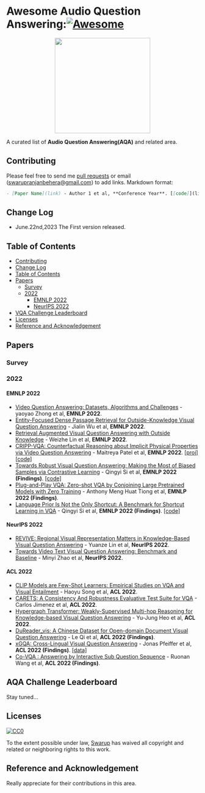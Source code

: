 # Awesome Audio Question Answering:[![Awesome](https://awesome.re/badge.svg)](https://awesome.re)

<p align="center">
  <img width="250" src="https://camo.githubusercontent.com/1131548cf666e1150ebd2a52f44776d539f06324/68747470733a2f2f63646e2e7261776769742e636f6d2f73696e647265736f726875732f617765736f6d652f6d61737465722f6d656469612f6c6f676f2e737667" "Awesome!">
</p>

A curated list of **Audio Question Answering(AQA)** and related area. 

## Contributing
Please feel free to send me [pull requests](https://github.com/swarupbehera/awesome-audio-question-answering/pulls) or email (swarupranjanbehera@gmail.com) to add links.
Markdown format:

```markdown
- [Paper Name](link) - Author 1 et al, **Conference Year**. [[code]](link)
```

## Change Log

- June.22nd,2023 The First version released.

## Table of Contents
  * [Contributing](#contributing)
  * [Change Log](#change-log)
  * [Table of Contents](#table-of-contents)
  * [Papers](#papers)
     * [Survey](#survey)
     * [2022](#2022)
        - [EMNLP 2022](#EMNLP-2022)
        - [NeurIPS 2022](#NeurIPS-2022)
  * [VQA Challenge Leaderboard](#vqa-challenge-leaderboard)
  * [Licenses](#licenses)
  * [Reference and Acknowledgement](#reference-and-acknowledgement)

## Papers
### Survey


### 2022

#### EMNLP 2022
- [Video Question Answering: Datasets, Algorithms and Challenges](https://aclanthology.org/2022.emnlp-main.432.pdf) - yaoyao Zhong et al, **EMNLP 2022**.
- [Entity-Focused Dense Passage Retrieval for Outside-Knowledge Visual Question Answering](https://arxiv.org/abs/2210.10176) - Jialin Wu et al, **EMNLP 2022**.
- [Retrieval Augmented Visual Question Answering with Outside Knowledge](https://arxiv.org/abs/2210.03809) - Weizhe Lin et al, **EMNLP 2022**.
- [CRIPP-VQA: Counterfactual Reasoning about Implicit Physical Properties via Video Question Answering](https://arxiv.org/abs/2211.03779) - Maitreya Patel et al, **EMNLP 2022**. [[proj]](https://maitreyapatel.com/CRIPP-VQA/) [[code]](https://github.com/Maitreyapatel/CRIPP-VQA/)
- [Towards Robust Visual Question Answering: Making the Most of Biased Samples via Contrastive Learning](https://arxiv.org/abs/2210.04563) - Qingyi Si et al, **EMNLP 2022 (Findings)**. [[code]](https://github.com/PhoebusSi/MMBS)
- [Plug-and-Play VQA: Zero-shot VQA by Conjoining Large Pretrained Models with Zero Training](https://arxiv.org/abs/2210.08773) - Anthony Meng Huat Tiong et al, **EMNLP 2022 (Findings)**.
- [Language Prior Is Not the Only Shortcut: A Benchmark for Shortcut Learning in VQA](https://arxiv.org/abs/2210.04692) - Qingyi Si  et al, **EMNLP 2022 (Findings)**. [[code]](https://github.com/PhoebusSi/VQA-VS)


#### NeurIPS 2022

- [REVIVE: Regional Visual Representation Matters in Knowledge-Based Visual Question Answering](https://arxiv.org/abs/2206.01201) - Yuanze Lin et al, **NeurIPS 2022**.
- [Towards Video Text Visual Question Answering: Benchmark and Baseline](https://openreview.net/forum?id=yPZ7w29qSNK&referrer=%5Bthe%20profile%20of%20Shuigeng%20Zhou%5D(%2Fprofile%3Fid%3D~Shuigeng_Zhou1)) - Minyi Zhao et al, **NeurIPS 2022**.

#### ACL 2022

- [CLIP Models are Few-Shot Learners: Empirical Studies on VQA and Visual Entailment](https://aclanthology.org/2022.acl-long.421.pdf) - Haoyu Song et al, **ACL 2022**.
- [CARETS: A Consistency And Robustness Evaluative Test Suite for VQA](https://aclanthology.org/2022.acl-long.443.pdf) - Carlos Jimenez et al, **ACL 2022**.
- [Hypergraph Transformer: Weakly-Supervised Multi-hop Reasoning for Knowledge-based Visual Question Answering](https://aclanthology.org/2022.acl-long.29.pdf) - Yu-Jung Heo et al, **ACL 2022**.
- [DuReader_vis: A Chinese Dataset for Open-domain Document Visual Question Answering](https://aclanthology.org/2022.findings-acl.105.pdf) - Le Qi et al, **ACL 2022 (Findings)**.
- [xGQA: Cross-Lingual Visual Question Answering](https://arxiv.org/abs/2109.06082) - Jonas Pfeiffer et al, **ACL 2022 (Findings)**. [[data]](https://github.com/Adapter-Hub/xGQA)
- [Co-VQA : Answering by Interactive Sub Question Sequence](https://aclanthology.org/2022.findings-acl.188.pdf) - Ruonan Wang et al, **ACL 2022 (Findings)**. 

## AQA Challenge Leaderboard
Stay tuned...

## Licenses

[![CC0](http://i.creativecommons.org/p/zero/1.0/88x31.png)](http://creativecommons.org/publicdomain/zero/1.0/)

To the extent possible under law, [Swarup](https://github.com/swarupbehera/) has waived all copyright and related or neighboring rights to this work.

## Reference and Acknowledgement


Really appreciate for their contributions in this area.
